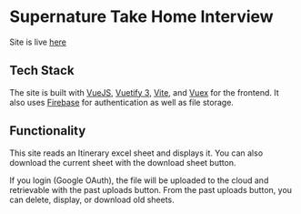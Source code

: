 # Supernature Take Home Interview
Site is live [here](https://supernature-take-home.vercel.app)

## Tech Stack 
The site is built with [VueJS](https://vuejs.org), [Vuetify 3](https://next.vuetifyjs.com/en/),
[Vite](https://vitejs.dev), and [Vuex](https://vuex.vuejs.org/) for the frontend. 
It also uses [Firebase](https://firebase.google.com)
for authentication as well as file storage.

## Functionality
This site reads an Itinerary excel sheet and displays it. You can also download
the current sheet with the download sheet button.


If you login (Google OAuth), the file will be uploaded to the cloud and retrievable
with the past uploads button. From the past uploads button, you can delete,
display, or download old sheets. 

